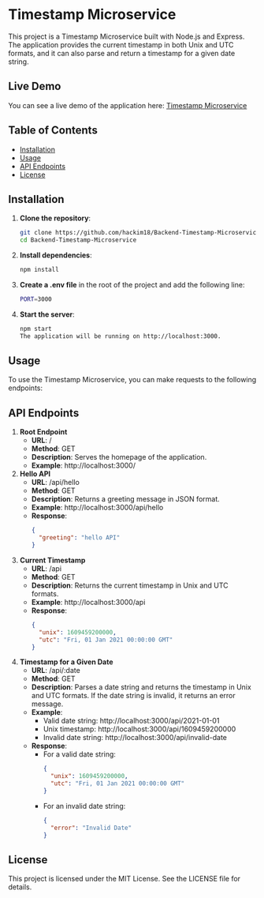 # Timestamp Microservice

This project is a Timestamp Microservice built with Node.js and Express. The application provides the current timestamp in both Unix and UTC formats, and it can also parse and return a timestamp for a given date string.

## Live Demo

You can see a live demo of the application here: [Timestamp Microservice](https://timestamp-microservice.freecodecamp.rocks)

## Table of Contents

- [Installation](#installation)
- [Usage](#usage)
- [API Endpoints](#api-endpoints)
- [License](#license)

## Installation

1. **Clone the repository**:
   ```sh
   git clone https://github.com/hackim18/Backend-Timestamp-Microservice
   cd Backend-Timestamp-Microservice
   ```
2. **Install dependencies**:
   ```sh
   npm install
   ```
3. **Create a .env file** in the root of the project and add the following line:
   ```sh
   PORT=3000
   ```
4. **Start the server**:
   ```sh
   npm start
   The application will be running on http://localhost:3000.
   ```

## Usage

To use the Timestamp Microservice, you can make requests to the following endpoints:

## API Endpoints

1. **Root Endpoint**
   - **URL**: /
   - **Method**: GET
   - **Description**: Serves the homepage of the application.
   - **Example**: http://localhost:3000/
2. **Hello API**
   - **URL**: /api/hello
   - **Method**: GET
   - **Description**: Returns a greeting message in JSON format.
   - **Example**: http://localhost:3000/api/hello
   - **Response**:
     ```json
     {
       "greeting": "hello API"
     }
     ```
3. **Current Timestamp**
   - **URL**: /api
   - **Method**: GET
   - **Description**: Returns the current timestamp in Unix and UTC formats.
   - **Example**: http://localhost:3000/api
   - **Response**:
     ```json
     {
       "unix": 1609459200000,
       "utc": "Fri, 01 Jan 2021 00:00:00 GMT"
     }
     ```
4. **Timestamp for a Given Date**
   - **URL**: /api/:date
   - **Method**: GET
   - **Description**: Parses a date string and returns the timestamp in Unix and UTC formats. If the date string is invalid, it returns an error message.
   - **Example**:
     - Valid date string: http://localhost:3000/api/2021-01-01
     - Unix timestamp: http://localhost:3000/api/1609459200000
     - Invalid date string: http://localhost:3000/api/invalid-date
   - **Response**:
     - For a valid date string:
       ```json
       {
         "unix": 1609459200000,
         "utc": "Fri, 01 Jan 2021 00:00:00 GMT"
       }
       ```
     - For an invalid date string:
       ```json
       {
         "error": "Invalid Date"
       }
       ```

## License

This project is licensed under the MIT License. See the LICENSE file for details.
